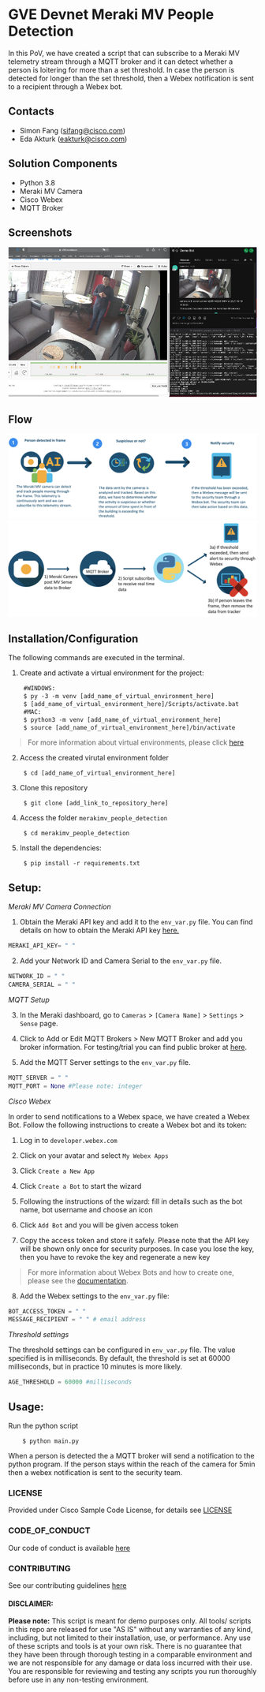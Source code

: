 # GVE Devnet Meraki MV People Detection

In this PoV, we have created a script that can subscribe to a Meraki MV telemetry stream through a MQTT broker and it can detect whether a person is loitering for more than a set threshold. In case the person is detected for longer than the set threshold, then a Webex notification is sent to a recipient through a Webex bot.  


## Contacts
* Simon Fang (sifang@cisco.com)
* Eda Akturk  (eakturk@cisco.com)

## Solution Components
*  Python 3.8
*  Meraki MV Camera 
*  Cisco Webex
*  MQTT Broker

## Screenshots
![gui1](IMAGES/gui_mock.png)

## Flow

![flow](IMAGES/flow1.png)
![design](IMAGES/flow2.png)

## Installation/Configuration

The following commands are executed in the terminal.

1. Create and activate a virtual environment for the project:
   
        #WINDOWS:
        $ py -3 -m venv [add_name_of_virtual_environment_here] 
        $ [add_name_of_virtual_environment_here]/Scripts/activate.bat
        #MAC:
        $ python3 -m venv [add_name_of_virtual_environment_here] 
        $ source [add_name_of_virtual_environment_here]/bin/activate
        

> For more information about virtual environments, please click [here](https://docs.python.org/3/tutorial/venv.html)

2. Access the created virutal environment folder

        $ cd [add_name_of_virtual_environment_here]

3. Clone this repository

        $ git clone [add_link_to_repository_here]

4. Access the folder `merakimv_people_detection`

        $ cd merakimv_people_detection

5. Install the dependencies:

        $ pip install -r requirements.txt


## Setup: 

*Meraki MV Camera Connection*
1. Obtain the Meraki API key and add it to the `env_var.py` file. You can find details on how to obtain the Meraki API key [here.](https://developer.cisco.com/meraki/api-v1/#authorization)
```python
MERAKI_API_KEY= " "
```
2. Add your Network ID and Camera Serial to the `env_var.py` file. 
```python
NETWORK_ID = " "
CAMERA_SERIAL = " "
```
*MQTT Setup*

3. In the Meraki dashboard, go to `Cameras` > `[Camera Name]` > `Settings` > `Sense` page.

4. Click to Add or Edit MQTT Brokers > New MQTT Broker and add you broker information. For testing/trial you can find public broker at [here](https://github.com/mqtt/mqtt.github.io/wiki/public_brokers).

5. Add the MQTT Server settings to the `env_var.py` file.
```python
MQTT_SERVER = " "
MQTT_PORT = None #Please note: integer
```

*Cisco Webex*

In order to send notifications to a Webex space, we have created a Webex Bot. Follow the following instructions to create a Webex bot and its token: 

1. Log in to `developer.webex.com`

2. Click on your avatar and select `My Webex Apps`

3. Click `Create a New App`

4. Click `Create a Bot` to start the wizard

5. Following the instructions of the wizard: fill in details such as the bot name, bot username and choose an icon

6. Click `Add Bot` and you will be given access token

7. Copy the access token and store it safely. Please note that the API key will be shown only once for security purposes. In case you lose the key, then you have to revoke the key and regenerate a new key

> For more information about Webex Bots and how to create one, please see the [documentation](https://developer.webex.com/docs/bots).

8. Add the Webex settings to the `env_var.py` file:

```python
BOT_ACCESS_TOKEN = " "
MESSAGE_RECIPIENT = " " # email address
```

*Threshold settings*

The threshold settings can be configured in `env_var.py` file. The value specified is in milliseconds. By default, the threshold is set at 60000 milliseconds, but in practice 10 minutes is more likely. 

```python
AGE_THRESHOLD = 60000 #milliseconds
```




## Usage: 
Run the python script
```
    $ python main.py
```
When a person is detected the a MQTT broker will send a notification to the python program. If the person stays within the reach of the camera for 5min then a webex notification is sent to the security team. 

### LICENSE

Provided under Cisco Sample Code License, for details see [LICENSE](LICENSE.md)

### CODE_OF_CONDUCT

Our code of conduct is available [here](CODE_OF_CONDUCT.md)

### CONTRIBUTING

See our contributing guidelines [here](CONTRIBUTING.md)

#### DISCLAIMER:
<b>Please note:</b> This script is meant for demo purposes only. All tools/ scripts in this repo are released for use "AS IS" without any warranties of any kind, including, but not limited to their installation, use, or performance. Any use of these scripts and tools is at your own risk. There is no guarantee that they have been through thorough testing in a comparable environment and we are not responsible for any damage or data loss incurred with their use.
You are responsible for reviewing and testing any scripts you run thoroughly before use in any non-testing environment.
